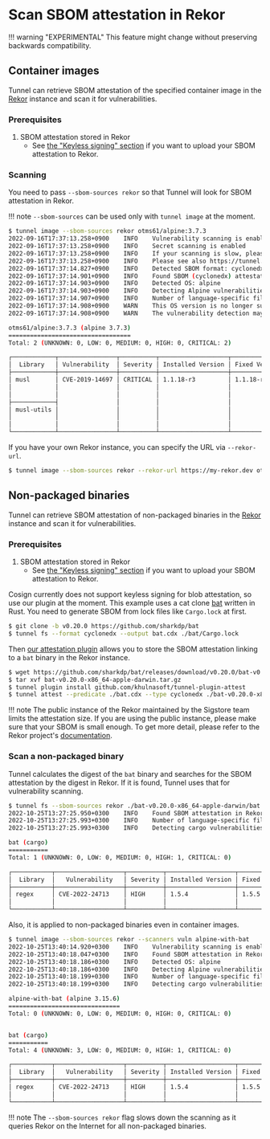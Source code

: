 # Scan SBOM attestation in Rekor

!!! warning "EXPERIMENTAL"
    This feature might change without preserving backwards compatibility.

## Container images
Tunnel can retrieve SBOM attestation of the specified container image in the [Rekor][rekor] instance and scan it for vulnerabilities.

### Prerequisites
1. SBOM attestation stored in Rekor
    - See [the "Keyless signing" section][sbom-attest] if you want to upload your SBOM attestation to Rekor.
 

### Scanning
You need to pass `--sbom-sources rekor` so that Tunnel will look for SBOM attestation in Rekor.

!!! note
    `--sbom-sources` can be used only with `tunnel image` at the moment.

```bash
$ tunnel image --sbom-sources rekor otms61/alpine:3.7.3                                                                            [~/src/github.com/khulnasoft/tunnel]
2022-09-16T17:37:13.258+0900	INFO	Vulnerability scanning is enabled
2022-09-16T17:37:13.258+0900	INFO	Secret scanning is enabled
2022-09-16T17:37:13.258+0900	INFO	If your scanning is slow, please try '--scanners vuln' to disable secret scanning
2022-09-16T17:37:13.258+0900	INFO	Please see also https://tunnel.dev/dev/docs/secret/scanning/#recommendation for faster secret detection
2022-09-16T17:37:14.827+0900	INFO	Detected SBOM format: cyclonedx-json
2022-09-16T17:37:14.901+0900	INFO	Found SBOM (cyclonedx) attestation in Rekor
2022-09-16T17:37:14.903+0900	INFO	Detected OS: alpine
2022-09-16T17:37:14.903+0900	INFO	Detecting Alpine vulnerabilities...
2022-09-16T17:37:14.907+0900	INFO	Number of language-specific files: 0
2022-09-16T17:37:14.908+0900	WARN	This OS version is no longer supported by the distribution: alpine 3.7.3
2022-09-16T17:37:14.908+0900	WARN	The vulnerability detection may be insufficient because security updates are not provided

otms61/alpine:3.7.3 (alpine 3.7.3)
==================================
Total: 2 (UNKNOWN: 0, LOW: 0, MEDIUM: 0, HIGH: 0, CRITICAL: 2)

┌────────────┬────────────────┬──────────┬───────────────────┬───────────────┬──────────────────────────────────────────────────────────┐
│  Library   │ Vulnerability  │ Severity │ Installed Version │ Fixed Version │                          Title                           │
├────────────┼────────────────┼──────────┼───────────────────┼───────────────┼──────────────────────────────────────────────────────────┤
│ musl       │ CVE-2019-14697 │ CRITICAL │ 1.1.18-r3         │ 1.1.18-r4     │ musl libc through 1.1.23 has an x87 floating-point stack │
│            │                │          │                   │               │ adjustment im ......                                     │
│            │                │          │                   │               │ https://avd.aquasec.com/nvd/cve-2019-14697               │
├────────────┤                │          │                   │               │                                                          │
│ musl-utils │                │          │                   │               │                                                          │
│            │                │          │                   │               │                                                          │
│            │                │          │                   │               │                                                          │
└────────────┴────────────────┴──────────┴───────────────────┴───────────────┴──────────────────────────────────────────────────────────┘

```

If you have your own Rekor instance, you can specify the URL via `--rekor-url`.

```bash
$ tunnel image --sbom-sources rekor --rekor-url https://my-rekor.dev otms61/alpine:3.7.3
```

## Non-packaged binaries
Tunnel can retrieve SBOM attestation of non-packaged binaries in the [Rekor][rekor] instance and scan it for vulnerabilities.

### Prerequisites
1. SBOM attestation stored in Rekor
    - See [the "Keyless signing" section][sbom-attest] if you want to upload your SBOM attestation to Rekor.

Cosign currently does not support keyless signing for blob attestation, so use our plugin at the moment.
This example uses a cat clone [bat][bat] written in Rust.
You need to generate SBOM from lock files like `Cargo.lock` at first.

```bash
$ git clone -b v0.20.0 https://github.com/sharkdp/bat
$ tunnel fs --format cyclonedx --output bat.cdx ./bat/Cargo.lock
```

Then [our attestation plugin][plugin-attest] allows you to store the SBOM attestation linking to a `bat` binary in the Rekor instance.

```bash
$ wget https://github.com/sharkdp/bat/releases/download/v0.20.0/bat-v0.20.0-x86_64-apple-darwin.tar.gz
$ tar xvf bat-v0.20.0-x86_64-apple-darwin.tar.gz
$ tunnel plugin install github.com/khulnasoft/tunnel-plugin-attest
$ tunnel attest --predicate ./bat.cdx --type cyclonedx ./bat-v0.20.0-x86_64-apple-darwin/bat
```

!!! note
    The public instance of the Rekor maintained by the Sigstore team limits the attestation size.
    If you are using the public instance, please make sure that your SBOM is small enough.
    To get more detail, please refer to the Rekor project's [documentation](https://github.com/sigstore/rekor#public-instance).

### Scan a non-packaged binary
Tunnel calculates the digest of the `bat` binary and searches for the SBOM attestation by the digest in Rekor.
If it is found, Tunnel uses that for vulnerability scanning.

```bash
$ tunnel fs --sbom-sources rekor ./bat-v0.20.0-x86_64-apple-darwin/bat
2022-10-25T13:27:25.950+0300    INFO    Found SBOM attestation in Rekor: bat
2022-10-25T13:27:25.993+0300    INFO    Number of language-specific files: 1
2022-10-25T13:27:25.993+0300    INFO    Detecting cargo vulnerabilities...

bat (cargo)
===========
Total: 1 (UNKNOWN: 0, LOW: 0, MEDIUM: 0, HIGH: 1, CRITICAL: 0)

┌───────────┬───────────────────┬──────────┬───────────────────┬───────────────┬────────────────────────────────────────────────────────────┐
│  Library  │   Vulnerability   │ Severity │ Installed Version │ Fixed Version │                           Title                            │
├───────────┼───────────────────┼──────────┼───────────────────┼───────────────┼────────────────────────────────────────────────────────────┤
│ regex     │ CVE-2022-24713    │ HIGH     │ 1.5.4             │ 1.5.5         │ Mozilla: Denial of Service via complex regular expressions │
│           │                   │          │                   │               │ https://avd.aquasec.com/nvd/cve-2022-24713                 │
└───────────┴───────────────────┴──────────┴───────────────────┴───────────────┴────────────────────────────────────────────────────────────┘
```

Also, it is applied to non-packaged binaries even in container images.

```bash
$ tunnel image --sbom-sources rekor --scanners vuln alpine-with-bat
2022-10-25T13:40:14.920+0300    INFO    Vulnerability scanning is enabled
2022-10-25T13:40:18.047+0300    INFO    Found SBOM attestation in Rekor: bat
2022-10-25T13:40:18.186+0300    INFO    Detected OS: alpine
2022-10-25T13:40:18.186+0300    INFO    Detecting Alpine vulnerabilities...
2022-10-25T13:40:18.199+0300    INFO    Number of language-specific files: 1
2022-10-25T13:40:18.199+0300    INFO    Detecting cargo vulnerabilities...

alpine-with-bat (alpine 3.15.6)
===============================
Total: 0 (UNKNOWN: 0, LOW: 0, MEDIUM: 0, HIGH: 0, CRITICAL: 0)


bat (cargo)
===========
Total: 4 (UNKNOWN: 3, LOW: 0, MEDIUM: 0, HIGH: 1, CRITICAL: 0)

┌───────────┬───────────────────┬──────────┬───────────────────┬───────────────┬────────────────────────────────────────────────────────────┐
│  Library  │   Vulnerability   │ Severity │ Installed Version │ Fixed Version │                           Title                            │
├───────────┼───────────────────┼──────────┼───────────────────┼───────────────┼────────────────────────────────────────────────────────────┤
│ regex     │ CVE-2022-24713    │ HIGH     │ 1.5.4             │ 1.5.5         │ Mozilla: Denial of Service via complex regular expressions │
│           │                   │          │                   │               │ https://avd.aquasec.com/nvd/cve-2022-24713                 │
└───────────┴───────────────────┴──────────┴───────────────────┴───────────────┴────────────────────────────────────────────────────────────┘
```


!!! note
    The `--sbom-sources rekor` flag slows down the scanning as it queries Rekor on the Internet for all non-packaged binaries.

[rekor]: https://github.com/sigstore/rekor
[sbom-attest]: sbom.md#keyless-signing

[plugin-attest]: https://github.com/khulnasoft/tunnel-plugin-attest

[bat]: https://github.com/sharkdp/bat
